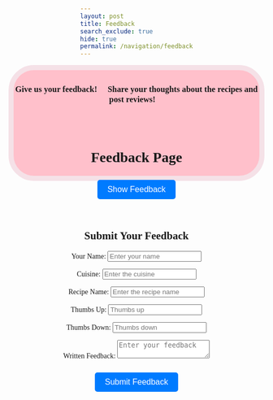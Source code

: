 ```yaml
---
layout: post
title: Feedback
search_exclude: true
hide: true
permalink: /navigation/feedback
---
```

<div style="text-align: center;" class="header">
<h3>Give us your feedback! 💬 Share your thoughts about the recipes and post reviews! 🍴</h3>

<br>

<style>
.header {
        border: 10px solid black;
        border-radius: 50px;
        border-color: #F5E1E7;
        background-color: pink;
        text-align: center;
        padding: 5px 0 3px 0;
        height: 200px;
        font-family: 'Playfair Display', serif;
}
</style>

<br>

<html lang="en">
<head>
    <meta charset="UTF-8">
    <meta name="viewport" content="width=device-width, initial-scale=1.0">
    <title>Feedback Page</title>
    <style>
        body {
            font-family: Arial, sans-serif;
            display: flex;
            flex-direction: column;
            align-items: center;
            margin-top: 50px;
        }
        button {
            padding: 10px 20px;
            font-size: 16px;
            margin: 10px;
            background-color: #007bff;
            color: white;
            border: none;
            border-radius: 5px;
            cursor: pointer;
        }
        button:hover {
            background-color: #0056b3;
        }
        #feedback-container {
            display: flex;
            flex-direction: column;
            align-items: center;
            margin-top: 20px;
        }
        #feedback-data {
            display: none;
            border: 1px solid #ddd;
            border-radius: 5px;
            background: #f9f9f9;
            padding: 10px;
            text-align: center;
            max-width: 400px;
        }
    </style>
</head>
<body>
    <h1>Feedback Page</h1>
    <button onclick="fetchFeedbackData(event)">Show Feedback</button>
    
<div id="feedback-container"></div>

<div id="feedback-data">
        Click on feedback to view details.
</div>

<script>
    var pythonURI;
    if (location.hostname === "localhost") {
        pythonURI = "http://localhost:8887";
    } else if (location.hostname === "127.0.0.1") {
        pythonURI = "http://127.0.0.1:8887";
    } else {
        pythonURI = "https://takeabyte.stu.nighthawkcodingsociety.com";
    }


        async function fetchFeedbackData(event) {
            const apiUrl = (pythonURI + '/api/countries/getAll');
            
            try {
                const response = await fetch(apiUrl, {
                    method: 'GET', 
                    headers: {
                        'Authorization': `Bearer ${localStorage.getItem('jwt')}`
                    }
                });

                if (response.ok) {
                    const data = await response.json();
                    const container = document.getElementById('feedback-container');
                    container.innerHTML = '';

                    // Create feedback buttons dynamically
                    data.forEach((feedback) => {
                        const button = document.createElement('button');
                        button.textContent = `${feedback.recipe}: ${feedback.written_feedback.substring(0, 30)}...`;
                        button.onclick = () => displayFeedbackDetails(feedback);
                        container.appendChild(button);
                    });
                } else {
                    alert('Failed to load feedback');
                }
            } catch (error) {
                alert(`Error: ${error.message}`);
            }
        }

        function displayFeedbackDetails(feedback) {
            const feedbackDataDiv = document.getElementById('feedback-data');
            feedbackDataDiv.style.display = 'block';
            feedbackDataDiv.innerHTML = `
                <h3>${feedback.recipe}</h3>
                <p><strong>Feedback:</strong> ${feedback.written_feedback}</p>
                <p><strong>Name:</strong> ${feedback.name}</p>
                <p><strong>Cuisine:</strong> ${feedback.cuisine}</p>
                <p><strong>Thumbs Up:</strong> ${feedback.thumbs_up}</p>
                <p><strong>Thumbs Down:</strong> ${feedback.thumbs_down}</p>
                <button onclick="deleteFeedback(${feedback.id})">Delete Feedback</button>
                <button onclick="editFeedback(${feedback.id}, '${feedback.written_feedback}')">Edit Feedback</button>
            `;
        }

    //  async function deleteFeedback(feedbackId) {
    //         try {
    //             const response = await fetch(`http://127.0.0.1:8887/api/feedback/delete`, {
    //                 method: 'DELETE',
    //                 headers: {
    //                     'Content-Type': 'application/json',
    //                     'Authorization': `Bearer ${localStorage.getItem('jwt')}`
    //                 },
    //                 body: JSON.stringify({ id: feedbackId })
    //             });

    //             if (response.ok) {
    //                 alert('Feedback deleted successfully!');
    //                 fetchFeedbackData(); // Refresh the feedback list
    //             } else {
    //                 alert('Error deleting feedback');
    //             }
    //         } catch (error) {
    //             alert(`Error: ${error.message}`);
    //         }
    //     }

        async function deleteFeedback(feedbackId) {
        try {
            const response = await fetch(pythonURI + '/api/countries/delete'), {
                method: 'DELETE',
                headers: {
                    'Content-Type': 'application/json',
                    'Authorization': `Bearer ${localStorage.getItem('jwt')}`
                },
                body: JSON.stringify({ id: feedbackId })  // Ensure backend expects this
            });

            if (response.ok) {
                alert('Feedback deleted successfully!');
                fetchFeedbackData();
            } else {
                const errorMessage = await response.text();
                alert(`Error deleting feedback: ${errorMessage}`);
            }
        } catch (error) {
            alert(`Error: ${error.message}`);
        } }


        async function editFeedback(feedbackId, oldContent) {
            const newContent = prompt('Edit your feedback:', oldContent);
            if (newContent) {
                try {
                    const response = await fetch    (pythonURI + '/api/countries/update'), {
                        method: 'PUT',
                        headers: {
                            'Content-Type': 'application/json',
                            'Authorization': `Bearer ${localStorage.getItem('jwt')}`
                        },
                        body: JSON.stringify({ id: feedbackId, written_feedback: newContent })
                    });

                    if (response.ok) {
                        alert('Feedback updated successfully!');
                        fetchFeedbackData(); // Refresh the feedback list
                    } else {
                        alert('Error updating feedback');
                    }
                } catch (error) {
                    alert(`Error: ${error.message}`);
                }
            }
        }
    </script>

 <!-- Form to Add New Feedback -->
<form id="add-feedback-form">
        <h2>Submit Your Feedback</h2>
        <label for="name">Your Name:</label>
        <input type="text" id="name" name="name" placeholder="Enter your name" required>

<label for="cuisine">Cuisine:</label>
        <input type="text" id="cuisine" name="cuisine" placeholder="Enter the cuisine" required>

<label for="recipe">Recipe Name:</label>
        <input type="text" id="recipe" name="recipe" placeholder="Enter the recipe name" required>

<label for="thumbs_up">Thumbs Up:</label>
        <input type="number" id="thumbs_up" name="thumbs_up" placeholder="Thumbs up" required>

<label for="thumbs_down">Thumbs Down:</label>
        <input type="number" id="thumbs_down" name="thumbs_down" placeholder="Thumbs down" required>

<label for="written_feedback">Written Feedback:</label>
        <textarea id="written_feedback" name="written_feedback" placeholder="Enter your feedback" required></textarea>

<button type="button" onclick="addFeedback()">Submit Feedback</button>
    </form>

<script>
        async function addFeedback() {
            const form = document.getElementById('add-feedback-form');
            const name = form.name.value.trim();
            const cuisine = form.cuisine.value.trim();
            const recipe = form.recipe.value.trim();
            const thumbs_up = form.thumbs_up.value.trim();
            const thumbs_down = form.thumbs_down.value.trim();
            const written_feedback = form.written_feedback.value.trim();

            if (!name || !cuisine || !recipe || !thumbs_up || !thumbs_down || !written_feedback) {
                alert('Please fill all fields');
                return;
            }

            const apiUrl = ( pythonURI + '/api/countries/addFeedback' );
            try {
                const response = await fetch(apiUrl, {
                    method: 'POST',
                    headers: {
                        'Content-Type': 'application/json',
                        'Authorization': `Bearer ${localStorage.getItem('jwt')}`
                    },
                    body: JSON.stringify({ name, cuisine, recipe, thumbs_up, thumbs_down, written_feedback })
                });

                if (response.ok) {
                    alert('Feedback submitted successfully!');
                    form.reset();
                    fetchFeedbackData(); // Refresh feedback
                } else {
                    alert('Failed to submit feedback');
                }
            } catch (error) {
                alert(`Error: ${error.message}`);
            }
        }
    </script>
</body>
</html>
